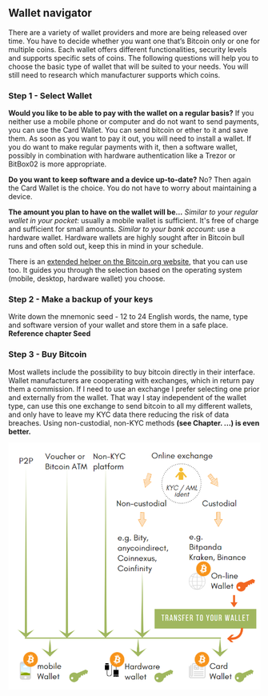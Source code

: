 ## Wallet navigator
There are a variety of wallet providers and more are being released over time. You have to decide whether you want one that’s Bitcoin only or one for multiple coins. Each wallet offers different functionalities, security levels and supports specific sets of coins. The following questions will help you to choose the basic type of wallet that will be suited to your needs. You will still need to research which manufacturer supports which coins.

### Step 1 - Select Wallet
**Would you like to be able to pay with the wallet on a regular basis?**
If you neither use a mobile phone or computer and do not want to send payments, you can use the Card Wallet. You can send bitcoin or ether to it and save them. As soon as you want to pay it out, you will need to install a wallet. If you do want to make regular payments with it, then a software wallet, possibly in combination with hardware authentication like a Trezor or BitBox02 is more appropriate.

**Do you want to keep software and a device up-to-date?** 
No? Then again the Card Wallet is the choice. You do not have to worry about maintaining a device.

**The amount you plan to have on the wallet will be...**
*Similar to your regular wallet in your pocket*: usually a mobile wallet is sufficient. It's free of charge and sufficient for small amounts. 
*Similar to your bank account*: use a hardware wallet. Hardware wallets are highly sought after in Bitcoin bull runs and often sold out, keep this in mind in your schedule.

There is an [extended helper on the Bitcoin.org website](https://bitcoin.org/en/choose-your-wallet), that you can use too. It guides you through the selection based on the operating system (mobile, desktop, hardware wallet) you choose.

### Step 2 - Make a backup of your keys
Write down the mnemonic seed - 12 to 24 English words, the name, type and software version of your wallet and store them in a safe place. **Reference chapter Seed**

### Step 3 - Buy Bitcoin
Most wallets include the possibility to buy bitcoin directly in their interface. Wallet manufacturers are cooperating with exchanges, which in return pay them a commission. If I need to use an exchange I prefer selecting one prior and externally from the wallet. That way I stay independent of the wallet type, can use this one exchange to send bitcoin to all my different wallets, and only have to leave my KYC data there reducing the risk of data breaches. Using non-custodial, non-KYC methods **(see Chapter. ...) is even better.**

![How to get bitcoin](resources/_Buying-methods.png)